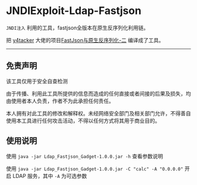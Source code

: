 # JNDIExploit-Ldap-Fastjson

 `JNDI注入` 利用的工具，fastjson全版本在原生反序列化利用链。

把 [y4tacker](https://github.com/y4tacker) 大佬的项目[FastJson与原生反序列化-二](https://y4tacker.github.io/2023/04/26/year/2023/4/FastJson%E4%B8%8E%E5%8E%9F%E7%94%9F%E5%8F%8D%E5%BA%8F%E5%88%97%E5%8C%96-%E4%BA%8C/ ) 编译成了工具。

------

## 免责声明

该工具仅用于安全自查检测

由于传播、利用此工具所提供的信息而造成的任何直接或者间接的后果及损失，均由使用者本人负责，作者不为此承担任何责任。

本人拥有对此工具的修改和解释权。未经网络安全部门及相关部门允许，不得善自使用本工具进行任何攻击活动，不得以任何方式将其用于商业目的。



## 使用说明

使用 `java -jar Ldap_Fastjson_Gadget-1.0.0.jar -h` 查看参数说明



使用 `java -jar Ldap_Fastjson_Gadget-1.0.0.jar -C "calc" -A "0.0.0.0"` 开启 LDAP 服务，其中 `-A` 为可选参数
